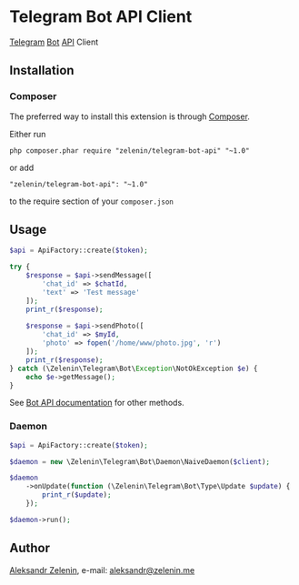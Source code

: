 # Telegram Bot API Client

[Telegram](https://telegram.org) [Bot](https://core.telegram.org/bots) [API](https://core.telegram.org/bots/api) Client

## Installation

### Composer

The preferred way to install this extension is through [Composer](http://getcomposer.org/).

Either run

```
php composer.phar require "zelenin/telegram-bot-api" "~1.0"
```

or add

```
"zelenin/telegram-bot-api": "~1.0"
```

to the require section of your ```composer.json```

## Usage

```php
$api = ApiFactory::create($token);

try {
    $response = $api->sendMessage([
        'chat_id' => $chatId,
        'text' => 'Test message'
    ]);
    print_r($response);
    
    $response = $api->sendPhoto([
    	'chat_id' => $myId,
    	'photo' => fopen('/home/www/photo.jpg', 'r')
    ]);
    print_r($response);
} catch (\Zelenin\Telegram\Bot\Exception\NotOkException $e) {
    echo $e->getMessage();
}
```

See [Bot API documentation](https://core.telegram.org/bots/api) for other methods.

### Daemon

```php
$api = ApiFactory::create($token);

$daemon = new \Zelenin\Telegram\Bot\Daemon\NaiveDaemon($client);

$daemon
    ->onUpdate(function (\Zelenin\Telegram\Bot\Type\Update $update) {
        print_r($update);
    });

$daemon->run();
```

## Author

[Aleksandr Zelenin](https://github.com/zelenin/), e-mail: [aleksandr@zelenin.me](mailto:aleksandr@zelenin.me)
